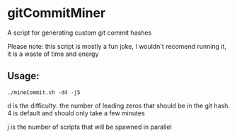 # gitCommitMiner
A script for generating custom git commit hashes

Please note: this script is mostly a fun joke, I wouldn't recomend running it, it is a waste of time and energy

## Usage:

```
./mineCommit.sh -d4 -j5
```
d is the difficulty: the number of leading zeros that should be in the git hash.  4 is default and should only take a few minutes

j is the number of scripts that will be spawned in parallel
